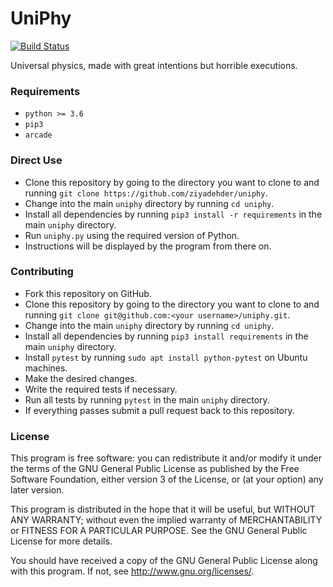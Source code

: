 # UniPhy
[![Build Status](https://travis-ci.org/ziyadedher/uniphy.svg?branch=master)](https://travis-ci.org/ziyadedher/uniphy)

Universal physics, made with great intentions but horrible executions.


### Requirements
  * `python >= 3.6`
  * `pip3`
  * `arcade`


### Direct Use
  * Clone this repository by going to the directory you want to clone to and running `git clone https://github.com/ziyadehder/uniphy`.
  * Change into the main `uniphy` directory by running `cd uniphy`.
  * Install all dependencies by running `pip3 install -r requirements` in the main `uniphy` directory.
  * Run `uniphy.py` using the required version of Python.
  * Instructions will be displayed by the program from there on.


### Contributing
  * Fork this repository on GitHub.
  * Clone this repository by going to the directory you want to clone to and running `git clone git@github.com:<your username>/uniphy.git`.
  * Change into the main `uniphy` directory by running `cd uniphy`.
  * Install all dependencies by running `pip3 install requirements` in the main `uniphy` directory.
  * Install `pytest` by running `sudo apt install python-pytest` on Ubuntu machines.
  * Make the desired changes.
  * Write the required tests if necessary.
  * Run all tests by running `pytest` in the main `uniphy` directory.
  * If everything passes submit a pull request back to this repository.


### License
This program is free software: you can redistribute it and/or modify it under the terms of the GNU General Public License as published by the Free Software Foundation, either version 3 of the License, or (at your option) any later version.

This program is distributed in the hope that it will be useful, but WITHOUT ANY WARRANTY; without even the implied warranty of MERCHANTABILITY or FITNESS FOR A PARTICULAR PURPOSE. See the GNU General Public License for more details.

You should have received a copy of the GNU General Public License along with this program. If not, see http://www.gnu.org/licenses/.

